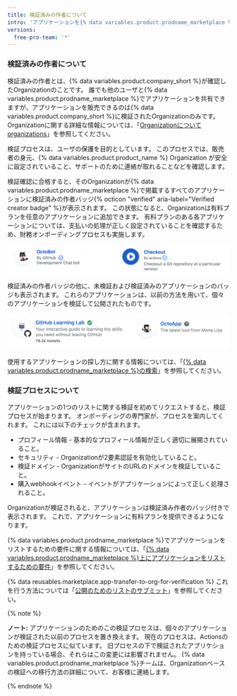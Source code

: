 ```yaml
---
title: 検証済みの作者について
intro: 'アプリケーションを{% data variables.product.prodname_marketplace %}で販売したいOrganizationは、検証プロセスに従う必要があります。 検証プロセスでは、身元確認や支払いプロセスの確認を行います。'
versions:
  free-pro-team: '*'
---
```


### 検証済みの作者について

検証済みの作者とは、{% data variables.product.company_short %}が確認したOrganizationのことです。 誰でも他のユーザと{% data variables.product.prodname_marketplace %}でアプリケーションを共有できますが、アプリケーションを販売できるのは{% data variables.product.company_short %}に検証されたOrganizationのみです。 Organizationに関する詳細な情報については、「[Organizationについてorganizations](/github/setting-up-and-managing-organizations-and-teams/about-organizations)」を参照してください。

検証プロセスは、ユーザの保護を目的としています。 このプロセスでは、販売者の身元、{% data variables.product.product_name %} Organization が安全に設定されていること、サポートのために連絡が取れることなどを確認します。

検証確認に合格すると、そのOrganizationが{% data variables.product.prodname_marketplace %}で掲載するすべてのアプリケーションに検証済みの作者バッジ{% octicon "verified" aria-label="Verified creator badge" %}が表示されます。 この状態になると、Organizationは有料プランを任意のアプリケーションに追加できます。 有料プランのある各アプリケーションについては、支払いの処理が正しく設定されていることを確認するため、財務オンボーディングプロセスも実施します。

![検証済み作者のバッジ](/assets/images/marketplace/marketplace_verified_creator_badges_apps.png)

検証済みの作者バッジの他に、未検証および検証済みのアプリケーションのバッジも表示されます。 これらのアプリケーションは、以前の方法を用いて、個々のアプリケーションを検証して公開されたものです。

![検証済みの緑と未検証の灰色のバッジ](/assets/images/marketplace/marketplace_verified_badges.png)

使用するアプリケーションの探し方に関する情報については、「[{% data variables.product.prodname_marketplace %}の検索](/github/searching-for-information-on-github/searching-github-marketplace)」を参照してください。

### 検証プロセスについて

アプリケーションの1つのリストに関する検証を初めてリクエストすると、検証プロセスが始まります。  オンボーディングの専門家が、プロセスを案内してくれます。 これには以下のチェックが含まれます。

- プロフィール情報 - 基本的なプロフィール情報が正しく適切に展開されていること。
- セキュリティ - Organizationが2要素認証を有効化していること。
- 検証ドメイン - OrganizationがサイトのURLのドメインを検証していること。
- 購入webhookイベント - イベントがアプリケーションによって正しく処理されること。

Organizationが検証されると、アプリケーションは検証済み作者のバッジ付きで表示されます。 これで、アプリケーションに有料プランを提供できるようになります。

{% data variables.product.prodname_marketplace %}でアプリケーションをリストするための要件に関する情報については、「[{% data variables.product.prodname_marketplace %}上にアプリケーションをリストするための要件](/marketplace/getting-started/requirements-for-listing-an-app-on-github-marketplace/)」を参照してください。

{% data reusables.marketplace.app-transfer-to-org-for-verification %} これを行う方法については「[公開のためのリストのサブミット](/developers/github-marketplace/submitting-your-listing-for-publication#transferring-an-app-to-an-organization-before-you-submit)」を参照してください。

{% note %}

**ノート:** アプリケーションのためのこの検証プロセスは、個々のアプリケーションが検証された以前のプロセスを置き換えます。 現在のプロセスは、Actionsのための検証プロセスに似ています。 旧プロセスの下で検証されたアプリケションを持っている場合、それらはこの変更には影響されません。 {% data variables.product.prodname_marketplace %}チームは、Organizationベースの検証への移行方法の詳細について、お客様に連絡します。

{% endnote %}
